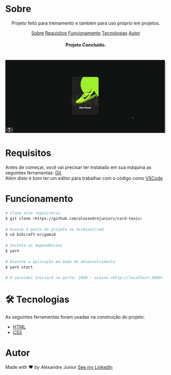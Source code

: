 # Sobre

<p align="center">Projeto feito para treinamento e também para uso próprio em projetos.</p>

<p align="center">
    <a href="#Sobre">Sobre</a>
    <a href="#Requisitos">Requisitos</a>
    <a href="#Funcionamento">Funcionamento</a>
    <a href="#Tecnologias">Tecnologias</a>
    <a href="#Autor">Autor</a>

</p>

<h4 align="center">Projeto Concluído.</h4>

<h1 align="center">
    <img alt="Readme" title="Readme" src="./card.gif">
</h1>

# Requisitos

Antes de começar, você vai precisar ter instalado em sua máquina as seguintes ferramentas:
[Git](https://git.scm.com).</br>
Além disto é bom ter um editor para trabalhar com o código como [VSCode](https://code.visualstudio.com/)

# Funcionamento

```bash
# Clone este repositório
$ git clone <https://github.com/alexandrejuniorc/card-tenis>

# Acesse a pasta do projeto no terminal/cmd
$ cd bikcraft-origamid

# Instale as dependências
$ yarn

# Execute a aplicação em modo de desenvolvimento
$ yarn start

# O servidor iniciará na porta: 3000 - acesse <http://localhost:3000>

```

# 🛠️ Tecnologias

As seguintes ferramentas foram usadas na construção do projeto:

- [HTML](https://www.techtudo.com.br/noticias/2011/12/o-que-e-html5.ghtml)
- [CSS](https://pt.wikipedia.org/wiki/CSS3)

# Autor

Made with ❤️ by Alexandre Junior [See my LinkedIn](https://www.linkedin.com/in/alexandrejuniorc/)
